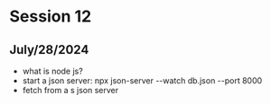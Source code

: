 # Session 12
## July/28/2024

- what is node js?
- start a json server: npx json-server --watch db.json --port 8000
- fetch from a s json server